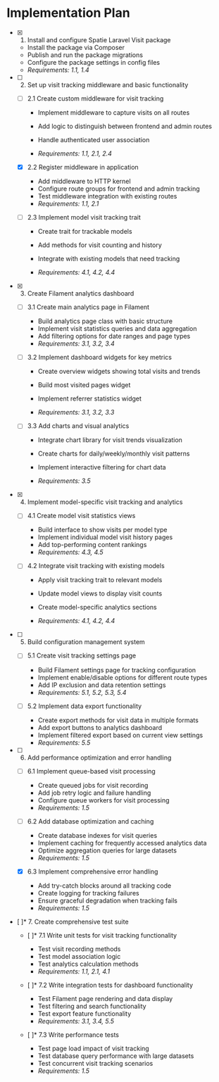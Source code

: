 # Implementation Plan

- [x] 1. Install and configure Spatie Laravel Visit package


  - Install the package via Composer
  - Publish and run the package migrations
  - Configure the package settings in config files
  - _Requirements: 1.1, 1.4_



- [ ] 2. Set up visit tracking middleware and basic functionality
  - [ ] 2.1 Create custom middleware for visit tracking
    - Implement middleware to capture visits on all routes
    - Add logic to distinguish between frontend and admin routes


    - Handle authenticated user association
    - _Requirements: 1.1, 2.1, 2.4_
  
  - [x] 2.2 Register middleware in application


    - Add middleware to HTTP kernel
    - Configure route groups for frontend and admin tracking
    - Test middleware integration with existing routes
    - _Requirements: 1.1, 2.1_
  


  - [ ] 2.3 Implement model visit tracking trait
    - Create trait for trackable models
    - Add methods for visit counting and history
    - Integrate with existing models that need tracking



    - _Requirements: 4.1, 4.2, 4.4_

- [x] 3. Create Filament analytics dashboard


  - [ ] 3.1 Create main analytics page in Filament
    - Build analytics page class with basic structure
    - Implement visit statistics queries and data aggregation
    - Add filtering options for date ranges and page types
    - _Requirements: 3.1, 3.2, 3.4_


  
  - [ ] 3.2 Implement dashboard widgets for key metrics
    - Create overview widgets showing total visits and trends
    - Build most visited pages widget

    - Implement referrer statistics widget
    - _Requirements: 3.1, 3.2, 3.3_
  
  - [ ] 3.3 Add charts and visual analytics
    - Integrate chart library for visit trends visualization
    - Create charts for daily/weekly/monthly visit patterns


    - Implement interactive filtering for chart data
    - _Requirements: 3.5_

- [x] 4. Implement model-specific visit tracking and analytics


  - [ ] 4.1 Create model visit statistics views
    - Build interface to show visits per model type
    - Implement individual model visit history pages
    - Add top-performing content rankings
    - _Requirements: 4.3, 4.5_

  
  - [ ] 4.2 Integrate visit tracking with existing models
    - Apply visit tracking trait to relevant models
    - Update model views to display visit counts
    - Create model-specific analytics sections


    - _Requirements: 4.1, 4.2, 4.4_

- [ ] 5. Build configuration management system
  - [ ] 5.1 Create visit tracking settings page
    - Build Filament settings page for tracking configuration
    - Implement enable/disable options for different route types
    - Add IP exclusion and data retention settings
    - _Requirements: 5.1, 5.2, 5.3, 5.4_
  
  - [ ] 5.2 Implement data export functionality
    - Create export methods for visit data in multiple formats
    - Add export buttons to analytics dashboard
    - Implement filtered export based on current view settings
    - _Requirements: 5.5_

- [ ] 6. Add performance optimization and error handling
  - [ ] 6.1 Implement queue-based visit processing
    - Create queued jobs for visit recording
    - Add job retry logic and failure handling
    - Configure queue workers for visit processing
    - _Requirements: 1.5_
  
  - [ ] 6.2 Add database optimization and caching
    - Create database indexes for visit queries
    - Implement caching for frequently accessed analytics data
    - Optimize aggregation queries for large datasets
    - _Requirements: 1.5_
  
  - [x] 6.3 Implement comprehensive error handling


    - Add try-catch blocks around all tracking code
    - Create logging for tracking failures
    - Ensure graceful degradation when tracking fails
    - _Requirements: 1.5_

- [ ]* 7. Create comprehensive test suite
  - [ ]* 7.1 Write unit tests for visit tracking functionality
    - Test visit recording methods
    - Test model association logic
    - Test analytics calculation methods
    - _Requirements: 1.1, 2.1, 4.1_
  
  - [ ]* 7.2 Write integration tests for dashboard functionality
    - Test Filament page rendering and data display
    - Test filtering and search functionality
    - Test export feature functionality
    - _Requirements: 3.1, 3.4, 5.5_
  
  - [ ]* 7.3 Write performance tests
    - Test page load impact of visit tracking
    - Test database query performance with large datasets
    - Test concurrent visit tracking scenarios
    - _Requirements: 1.5_